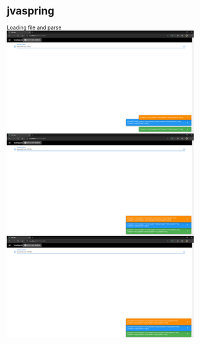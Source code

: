 # jvaspring
Loading file and parse
![GitHub Logo](/images/2020-09-29.png)
![GitHub Logo](/images/2020-09-29(1).png)
![GitHub Logo](/images/2020-09-29(2).png)
